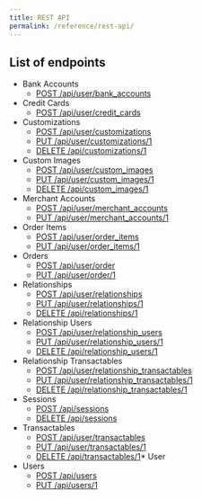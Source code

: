 ```yaml
---
title: REST API
permalink: /reference/rest-api/
---
```

## List of endpoints

* Bank Accounts
  - [POST /api/user/bank_accounts](/reference/rest-api/bank_accounts_post)
* Credit Cards
  - [POST /api/user/credit_cards](/reference/rest-api/credit_cards_post)
* Customizations
  - [POST /api/user/customizations](/reference/rest-api/customizations_post)
  - [PUT /api/user/customizations/1](/reference/rest-api/customizations_put)
  - [DELETE /api/customizations/1](/reference/rest-api/customizations_delete)
* Custom Images
  - [POST /api/user/custom_images](/reference/rest-api/custom_images_post)
  - [PUT /api/user/custom_images/1](/reference/rest-api/custom_images_put)
  - [DELETE /api/custom_images/1](/reference/rest-api/custom_images_delete)
* Merchant Accounts
  - [POST /api/user/merchant_accounts](/reference/rest-api/merchant_accounts_post)
  - [PUT /api/user/merchant_accounts/1](/reference/rest-api/merchant_accounts_put)
* Order Items
  - [POST /api/user/order_items](/reference/rest-api/order_items_post)
  - [PUT /api/user/order_items/1](/reference/rest-api/order_items_put)
* Orders
  - [POST /api/user/order](/reference/rest-api/order_post)
  - [PUT /api/user/order/1](/reference/rest-api/order_put)
* Relationships
  - [POST /api/user/relationships](/reference/rest-api/relationships_post)
  - [PUT /api/user/relationships/1](/reference/rest-api/relationships_put)
  - [DELETE /api/relationships/1](/reference/rest-api/relationships_delete)
* Relationship Users
  - [POST /api/user/relationship_users](/reference/rest-api/relationship_users_post)
  - [PUT /api/user/relationship_users/1](/reference/rest-api/relationship_users_put)
  - [DELETE /api/relationship_users/1](/reference/rest-api/relationship_users_delete)
* Relationship Transactables
  - [POST /api/user/relationship_transactables](/reference/rest-api/relationship_transactables_post)
  - [PUT /api/user/relationship_transactables/1](/reference/rest-api/relationship_transactables_put)
  - [DELETE /api/relationship_transactables/1](/reference/rest-api/relationship_transactables_delete)
* Sessions
  - [POST /api/sessions](/reference/rest-api/sessions_post)
  - [DELETE /api/sessions](/reference/rest-api/sessions_delete)
* Transactables
  - [POST /api/user/transactables](/reference/rest-api/transactables_post)
  - [PUT /api/user/transactables/1](/reference/rest-api/transactables_put)
  - [DELETE /api/transactables/1](/reference/rest-api/transactables_delete)* User
* Users
  - [POST /api/users](/reference/rest-api/users_post)
  - [PUT /api/users/1](/reference/rest-api/users_put)
